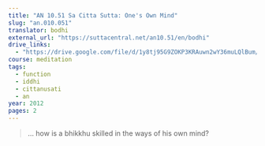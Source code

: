 ```yaml
---
title: "AN 10.51 Sa Citta Sutta: One's Own Mind"
slug: "an.010.051"
translator: bodhi
external_url: "https://suttacentral.net/an10.51/en/bodhi"
drive_links:
  - "https://drive.google.com/file/d/1y8tj95G9ZOKP3KRAuwn2wY36muLQlBum/view?usp=drivesdk"
course: meditation
tags:
  - function
  - iddhi
  - cittanusati
  - an
year: 2012
pages: 2
---
```


> … how is a bhikkhu skilled in the ways of his own mind?
